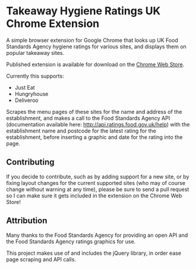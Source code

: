 # Takeaway Hygiene Ratings UK Chrome Extension
A simple browser extension for Google Chrome that looks up UK Food Standards Agency hygiene ratings for various sites, and displays them on popular takeaway sites.

Published extension is available for download on the [Chrome Web Store](https://chrome.google.com/webstore/detail/takeaway-hygiene-ratings/bkmnhmkibfcgcddfkgmgnecchilhbgmi).

Currently this supports:
* Just Eat
* Hungryhouse
* Deliveroo

Scrapes the menu pages of these sites for the name and address of the establishment, and makes a call to the Food Standards Agency API (documentation available here: http://api.ratings.food.gov.uk/help) with the establishment name and postcode for the latest rating for the establishment, before inserting a graphic and date for the rating into the page.

## Contributing

If you decide to contribute, such as by adding support for a new site, or by fixing layout changes for the current supported sites (who may of course change without warning at any time), please be sure to send a pull request so I can make sure it gets included in the extension on the Chrome Web Store!

## Attribution

Many thanks to the Food Standards Agency for providing an open API and the Food Standards Agency ratings graphics for use.

This project makes use of and includes the jQuery library, in order ease page scraping and API calls.
